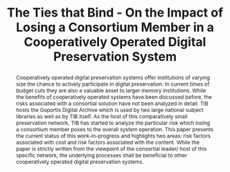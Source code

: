 ---
abstract: 'Cooperatively operated digital preservation systems offer institutions
  of varying size the chance to actively participate in digital preservation. In current
  times of budget cuts they are also a valuable asset to larger memory institutions.
  While the benefits of cooperatively operated systems have been discussed before,
  the risks associated with a consortial solution have not been analyzed in detail.
  TIB hosts the Goportis Digital Archive which is used by two large national subject
  libraries as well as by TIB itself. As the host of this comparatively small preservation
  network, TIB has started to analyze the particular risk which losing a consortium
  member poses to the overall system operation. This paper presents the current status
  of this work-in-progress and highlights two areas: risk factors associated with
  cost and risk factors associated with the content. While the paper is strictly written
  from the viewpoint of the consortial leader/ host of this specific network, the
  underlying processes shall be beneficial to other cooperatively operated digital
  preservation systems.'
creators:
- Lindlar, Michelle
date: null
document_url: https://services.phaidra.univie.ac.at/api/object/o:503187/download
grand_parent: iPRES
institutions: []
keywords: []
landing_page_url: https://phaidra.univie.ac.at/o:503187
language: eng
layout: publication
license: CC BY-NC-SA 3.0 AT
notes_url: null
parent: iPRES 2016
presentation_url: null
publication_type: paper
size: 339969
source_name: iPRES
title: The Ties that Bind - On the Impact of Losing a Consortium Member in a Cooperatively
  Operated Digital Preservation System
year: 2016
---